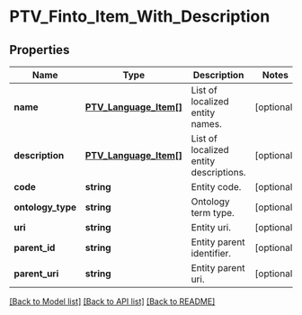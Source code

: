 # PTV_Finto_Item_With_Description

## Properties
Name | Type | Description | Notes
------------ | ------------- | ------------- | -------------
**name** | [**PTV_Language_Item[]**](PTV_Language_Item.md) | List of localized entity names. | [optional] 
**description** | [**PTV_Language_Item[]**](PTV_Language_Item.md) | List of localized entity descriptions. | [optional] 
**code** | **string** | Entity code. | [optional] 
**ontology_type** | **string** | Ontology term type. | [optional] 
**uri** | **string** | Entity uri. | [optional] 
**parent_id** | **string** | Entity parent identifier. | [optional] 
**parent_uri** | **string** | Entity parent uri. | [optional] 

[[Back to Model list]](../README.md#documentation-for-models) [[Back to API list]](../README.md#documentation-for-api-endpoints) [[Back to README]](../README.md)



